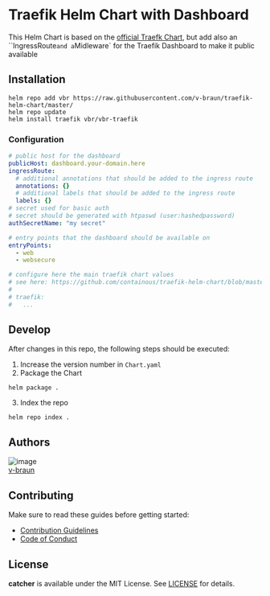 # Traefik Helm Chart with Dashboard

This Helm Chart is based on the [official Traefk Chart](https://github.com/containous/traefik-helm-chart), but add also an ``IngressRoute` and a `Midleware` for the Traefik Dashboard to make it public available

## Installation

```shell
helm repo add vbr https://raw.githubusercontent.com/v-braun/traefik-helm-chart/master/
helm repo update
helm install traefik vbr/vbr-traefik
```

### Configuration

```yaml
# public host for the dashboard
publicHost: dashboard.your-domain.here
ingressRoute: 
  # additional annotations that should be added to the ingress route
  annotations: {}
  # additional labels that should be added to the ingress route
  labels: {}
# secret used for basic auth
# secret should be generated with htpaswd (user:hashedpassword)
authSecretName: "my secret"

# entry points that the dashboard should be available on
entryPoints:
  - web
  - websecure

# configure here the main traefik chart values
# see here: https://github.com/containous/traefik-helm-chart/blob/master/traefik/values.yaml
# 
# traefik:
#   ...

```

## Develop
After changes in this repo, the following steps should be executed:  

1. Increase the version number in `Chart.yaml`
2. Package the Chart
```
helm package .
```
3. Index the repo
``` shell
helm repo index .
```



## Authors

![image](https://avatars3.githubusercontent.com/u/4738210?v=3&amp;s=50)  
[v-braun](https://github.com/v-braun/)



## Contributing

Make sure to read these guides before getting started:
- [Contribution Guidelines](https://github.com/v-braun/traefik-helm-chart/blob/master/CONTRIBUTING.md)
- [Code of Conduct](https://github.com/v-braun/traefik-helm-chart/blob/master/CODE_OF_CONDUCT.md)

## License
**catcher** is available under the MIT License. See [LICENSE](https://github.com/v-braun/traefik-helm-chart/blob/master/LICENSE) for details.

